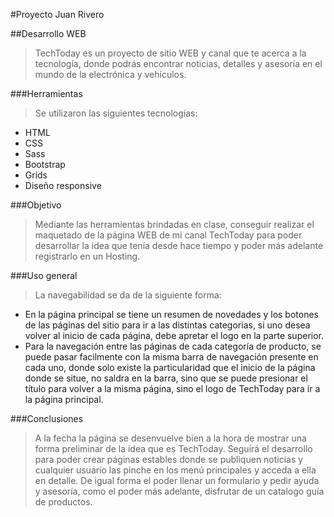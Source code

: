 #Proyecto Juan Rivero

##Desarrollo WEB
>TechToday es un proyecto de sitio WEB y canal que te acerca a la tecnología, donde podrás encontrar noticias, detalles y asesoría en el mundo de la electrónica y vehículos.

###Herramientas

>Se utilizaron las siguientes tecnologías:
- HTML
- CSS
- Sass
- Bootstrap
- Grids
- Diseño responsive

###Objetivo
>Mediante las herramientas brindadas en clase, conseguir realizar el maquetado de la página WEB de mi canal TechToday para poder desarrollar la idea que tenía desde hace tiempo y poder más adelante registrarlo en un Hosting.

###Uso general

>La navegabilidad se da de la siguiente forma:
- En la página principal se tiene un resumen de novedades y los botones de las páginas del sitio para ir a las distintas categorias, si uno desea volver al inicio de cada página, debe apretar el logo en la parte superior.
- Para la navegación entre las páginas de cada categoría de producto, se puede pasar facilmente con la misma barra de navegación presente en cada uno, donde solo existe la particularidad que el inicio de la página donde se situe, no saldra en la barra, sino que se puede presionar el título para volver a la misma página, sino el logo de TechToday para ir a la página principal.

###Conclusiones

>A la fecha la página se desenvuelve bien a la hora de mostrar una forma preliminar de la idea que es TechToday. Seguirá el desarrollo para poder crear páginas estables donde se publiquen noticias y cualquier usuario las pinche en los menú  principales y acceda a ella en detalle. De igual forma el poder llenar un formulario y pedir ayuda y asesoría, como el poder más adelante, disfrutar de un catalogo guía de productos.